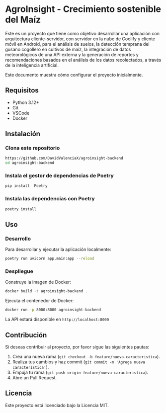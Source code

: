 # AgroInsight - Crecimiento sostenible del Maíz

Este es un proyecto que tiene como objetivo desarrollar una aplicación con arquitectura cliente-servidor, con servidor en la nube de Coolify y cliente móvil en Android, para el análisis de suelos, la detección temprana del gusano cogollero en cultivos de maíz, la integración de datos meteorológicos de una API externa y la generación de reportes y recomendaciones basados en el análisis de los datos recolectados, a través de la inteligencia artificial.

Este documento muestra cómo configurar el proyecto inicialmente.

## Requisitos

- Python 3.12+
- Git
- VSCode
- Docker

## Instalación

### Clona este repositorio

```bash
https://github.com/DavidValenciaX/agroinsight-backend
cd agroinsight-backend
```

### Instala el gestor de dependencias de Poetry

```bash
pip install  Poetry
```

### Instala las dependencias con Poetry

```bash
poetry install
```

## Uso

### Desarrollo

Para desarrollar y ejecutar la aplicación localmente:

```bash
poetry run uvicorn app.main:app --reload
```

### Despliegue

Construye la imagen de Docker:

```bash
docker build -t agroinsight-backend .
```

Ejecuta el contenedor de Docker:

```bash
docker run -p 8000:8000 agroinsight-backend
```

La API estará disponible en `http://localhost:8000`

## Contribución

Si deseas contribuir al proyecto, por favor sigue las siguientes pautas:

1. Crea una nueva rama (`git checkout -b feature/nueva-caracteristica`).
2. Realiza tus cambios y haz commit (`git commit -m 'Agrega nueva característica'`).
3. Empuja tu rama (`git push origin feature/nueva-caracteristica`).
4. Abre un Pull Request.

## Licencia

Este proyecto está licenciado bajo la Licencia MIT.
